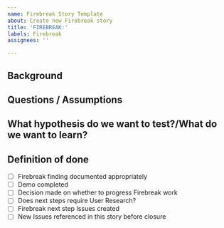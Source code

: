 ```yaml
---
name: Firebreak Story Template
about: Create new Firebreak story
title: 'FIREBREAK:'
labels: Firebreak
assignees: ''

---
```


## Background

<!-- Describe background of the Firebreak story -->

## Questions / Assumptions

<!-- Additional information to explain approach taken/what are we trying to determine from a spike? -->

## What hypothesis do we want to test?/What do we want to learn?

<!-- Additional information to explain approach what we want to learn from this firebreak? -->

## Definition of done

<!-- Checklist for definition of done and acceptance criteria, for example: -->

- [ ] Firebreak finding documented appropriately
- [ ] Demo completed
- [ ] Decision made on whether to progress Firebreak work
- [ ] Does next steps require User Research?
- [ ] Firebreak next step Issues created
- [ ] New Issues referenced in this story before closure
